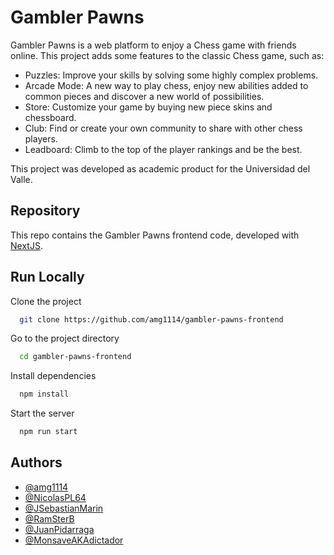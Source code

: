 
# Gambler Pawns

Gambler Pawns is a web platform to enjoy a Chess game with friends online. This project adds some features to the classic Chess game, such as:

- Puzzles: Improve your skills by solving some highly complex problems.
- Arcade Mode: A new way to play chess, enjoy new abilities added to common pieces and discover a new world of possibilities.
- Store: Customize your game by buying new piece skins and chessboard.
- Club: Find or create your own community to share with other chess players.
- Leadboard: Climb to the top of the player rankings and be the best.

This project was developed as academic product for the Universidad del Valle. 

## Repository

This repo contains the Gambler Pawns frontend code, developed with [NextJS](https://nextjs.org/).



## Run Locally

Clone the project

```bash
  git clone https://github.com/amg1114/gambler-pawns-frontend
```

Go to the project directory

```bash
  cd gambler-pawns-frontend
```

Install dependencies

```bash
  npm install
```

Start the server

```bash
  npm run start
```


## Authors

- [@amg1114](https://www.github.com/amg1114)
- [@NicolasPL64](https://www.github.com/NicolasPL64)
- [@JSebastianMarin](https://www.github.com/JSebastianMarin)
- [@RamSterB](https://www.github.com/RamSterB)
- [@JuanPidarraga](https://www.github.com/JuanPidarraga)
- [@MonsaveAKAdictador](https://www.github.com/JuanPidarraga)

